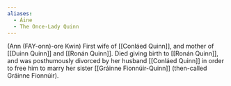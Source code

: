```yaml
---
aliases:
  - Áine
  - The Once-Lady Quinn
---
```

(Ann (FAY-onn)-ore Kwin) First wife of [[Conláed Quinn]], and mother of [[Duinn Quinn]] and [[Ronán Quinn]]. Died giving birth to [[Ronán Quinn]], and was posthumously divorced by her husband [[Conláed Quinn]] in order to free him to marry her sister [[Gráinne Fionnúir-Quinn]] (then-called Gráinne Fionnúir). 